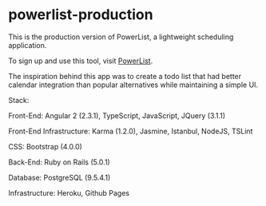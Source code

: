 # powerlist-production

This is the production version of PowerList, a lightweight scheduling application.

To sign up and use this tool, visit [PowerList](www.powerlist.pro).

The inspiration behind this app was to create a todo list that had better calendar integration than popular alternatives while maintaining a simple UI.

<bold>Stack</bold>:

Front-End: Angular 2 (2.3.1), TypeScript, JavaScript, JQuery (3.1.1)

Front-End Infrastructure: Karma (1.2.0), Jasmine, Istanbul, NodeJS, TSLint

CSS: Bootstrap (4.0.0)

Back-End: Ruby on Rails (5.0.1)

Database: PostgreSQL (9.5.4.1)

Infrastructure: Heroku, Github Pages

